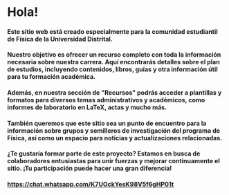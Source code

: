 # Hola!

#### Este sitio web está creado especialmente para la comunidad estudiantil de Física de la Universidad Distrital.

#### Nuestro objetivo es ofrecer un recurso completo con toda la información necesaria sobre nuestra carrera. Aquí encontrarás detalles sobre el plan de estudios, incluyendo contenidos, libros, guías y otra información útil para tu formación académica.

#### Además, en nuestra sección de "Recursos" podrás acceder a plantillas y formatos para diversos temas administrativos y académicos, como informes de laboratorio en LaTeX, actas y mucho más.

#### También queremos que este sitio sea un punto de encuentro para la información sobre grupos y semilleros de investigación del programa de Física, así como un espacio para noticias y actualizaciones relacionadas.

#### ¿Te gustaría formar parte de este proyecto? Estamos en busca de colaboradores entusiastas para unir fuerzas y mejorar continuamente el sitio. ¡Tu participación puede hacer una gran diferencia!

#### https://chat.whatsapp.com/K7UOckYesK98V5f6gHP01t
